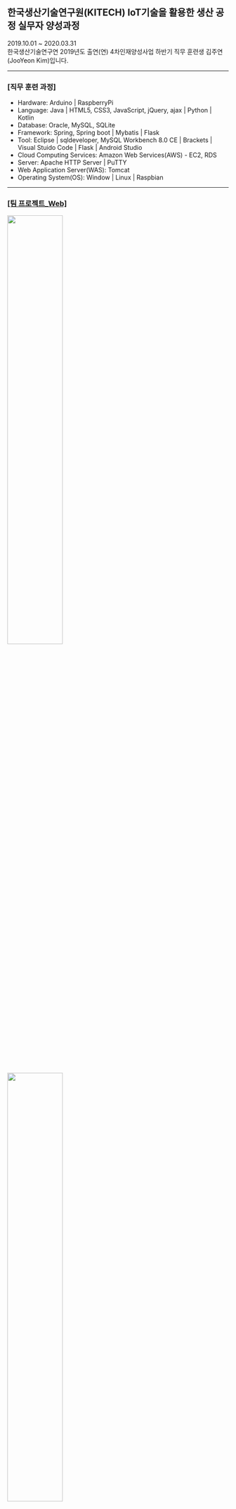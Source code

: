 ## 한국생산기술연구원(KITECH) IoT기술을 활용한 생산 공정 실무자 양성과정
2019.10.01 ~ 2020.03.31 <br>
한국생산기술연구연 2019년도 출연(연) 4차인재양성사업 하반기 직무 훈련생 김주연(JooYeon Kim)입니다.<br>
<hr>
<h3>[직무 훈련 과정]</h3>
<ul>
 <li> Hardware: Arduino | RaspberryPi <br></li>
 <li> Language: Java | HTML5, CSS3, JavaScript, jQuery, ajax | Python | Kotlin  <br></li>
 <li> Database: Oracle, MySQL, SQLite <br></li>
 <li> Framework: Spring, Spring boot | Mybatis | Flask <br></li>
 <li> Tool: Eclipse | sqldeveloper, MySQL Workbench 8.0 CE | Brackets | Visual Stuido Code | Flask | Android Studio </li>
 <li> Cloud Computing Services: Amazon Web Services(AWS) - EC2, RDS</li>
 <li> Server: Apache HTTP Server | PuTTY </li>
 <li> Web Application Server(WAS): Tomcat </li>
 <li> Operating System(OS): Window | Linux | Raspbian</li>
</ul>
<hr>
<h3><a href="https://github.com/jysaa5/kite_IoT/tree/master/TeamProject_Web/Web_TeamProject_Server_200320"> [팀 프로젝트_Web] </a></h3>
<img src="https://github.com/jysaa5/kite_IoT/blob/master/TeamProject_Web/TeamProject_Web_Front.PNG?raw=true" width="50%" height="50%">
<img src="https://github.com/jysaa5/kite_IoT/blob/master/TeamProject_Web/TeamProject_Web_01.PNG?raw=true" width="50%" height="50%">
<img src="https://github.com/jysaa5/kite_IoT/blob/master/TeamProject_Web/TeamProject_Web_02.PNG?raw=true" width="50%" height="50%">
<img src="https://github.com/jysaa5/kite_IoT/blob/master/TeamProject_Web/TeamProject_Web_05.PNG?raw=true" width="50%" height="50%">
<br>
<ul>
 <li><a href="http://ec2-13-209-26-197.ap-northeast-2.compute.amazonaws.com:8080/gz/">AWS로 배포된 사이트</a><br></li>
 <li>프로젝트 주제: Spring Framework를 이용한 웹 구현 & Open API 사용 <br></li>
 <li>프로젝트 기간: 2020.01.28~2020.02.02  <br></li>
 <li>팀명: 5G / 팀장: 김주연  <br></li>
 <li>팀원:  <a href="https://github.com/jysaa5">김주연</a>, <a href="https://github.com/jieunin1213">박지은</a>, <a href="https://github.com/capashage2">정용기</a>,  <a href="https://github.com/sjm99198">조성빈</a>, <a href="https://github.com/db3124">조지윤</a><br></li>
 <li>역할: 각자 관심 있는 주제로 웹 페이지 구현 <br></li>
 <li>구현한 기능: Client Program, Server <br></li>
 <li>사용한 기술: Open API, HTML5, CSS3, JavaScript, jQuery, ajax, Bootstrap(4.4.1), Mysql, Java(8), Spring Framework(4.3.18), MyBatis(3.4.6), AWS: EC2, RDS <br></li> 
</ul>
<table style="text-align:center; margin:auto;">
  <tr>
  <td colspan = "6">
    주제: 포털사이트
  </td>
  </td>
  <tr>
    <td>팀원</td> <td>조지윤</td> <td>정용기</td> <td>박지은</td> <td>조성빈</td> <td>김주연</td>
  </tr>
  <tr>
    <td>소재</td><td>국어사전</td><td>가계부</td><td>금융상품</td><td>컴퓨터 부품 </td><td>게임 추천 게시판&유튜브 검색</td>
  </tr>
  </table>
<ul>
  <li>프로젝트 업데이트 History<br></li>
   2020.02.16 - 금융감독원 금융상품, 우리말샘 국어사전  Open API xml parsing to html (Use Ajax)<br>
   2020.02.27 - Ajax CORB 문제 해결중 <br>
   2020.03.19 - index 화면 버튼 url 수정 <br>
   2020.03.22 - CORS Filter 추가, 게임 게시판 코드 
</ul>
<hr>
<h3><a href="https://github.com/jysaa5/kiet/tree/master/TeamProject_IoT"> [팀 프로젝트_IoT] </a></h3>
<ul>
  <li>프로젝트 주제: 라즈베리파이(또는 아두이노)와 다양한 센서를 이용하여 IoT 서비스 구현<br></li>
  <li>프로젝트 기간: 2020.02.19~2020.03.30  <br></li>
  <li>팀명: 5G / 팀장: 박지은  <br></li>
  <li>팀원: <a href="https://github.com/jy950902">구자윤</a>, <a href="https://github.com/jysaa5">김주연</a>, <a href="https://github.com/jieunin1213">박지은</a>, <a href="https://github.com/capashage2">정용기</a>,  <a href="https://github.com/sjm99198">조성빈</a>, <a href="https://github.com/db3124">조지윤</a>   <br></li>
  <li>역할: 각각 센서 연결, 코드 작성 중 <br></li>
 </ul>
